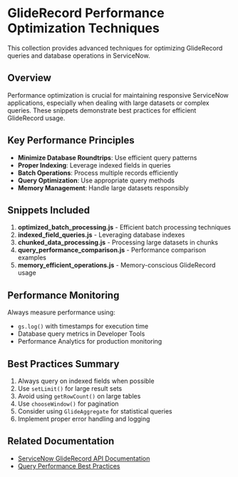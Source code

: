 # GlideRecord Performance Optimization Techniques

This collection provides advanced techniques for optimizing GlideRecord queries and database operations in ServiceNow.

## Overview

Performance optimization is crucial for maintaining responsive ServiceNow applications, especially when dealing with large datasets or complex queries. These snippets demonstrate best practices for efficient GlideRecord usage.

## Key Performance Principles

- **Minimize Database Roundtrips**: Use efficient query patterns
- **Proper Indexing**: Leverage indexed fields in queries
- **Batch Operations**: Process multiple records efficiently
- **Query Optimization**: Use appropriate query methods
- **Memory Management**: Handle large datasets responsibly

## Snippets Included

1. **optimized_batch_processing.js** - Efficient batch processing techniques
2. **indexed_field_queries.js** - Leveraging database indexes
3. **chunked_data_processing.js** - Processing large datasets in chunks
4. **query_performance_comparison.js** - Performance comparison examples
5. **memory_efficient_operations.js** - Memory-conscious GlideRecord usage

## Performance Monitoring

Always measure performance using:
- `gs.log()` with timestamps for execution time
- Database query metrics in Developer Tools
- Performance Analytics for production monitoring

## Best Practices Summary

1. Always query on indexed fields when possible
2. Use `setLimit()` for large result sets
3. Avoid using `getRowCount()` on large tables
4. Use `chooseWindow()` for pagination
5. Consider using `GlideAggregate` for statistical queries
6. Implement proper error handling and logging

## Related Documentation

- [ServiceNow GlideRecord API Documentation](https://developer.servicenow.com/dev.do#!/reference/api/tokyo/server/no-namespace/c_GlideRecordScopedAPI)
- [Query Performance Best Practices](https://docs.servicenow.com/bundle/tokyo-platform-administration/page/administer/managing-data/concept/query-performance.html)
